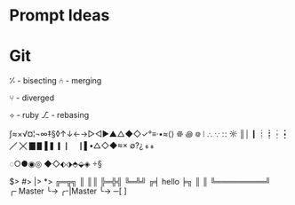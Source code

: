 # Prompt Ideas

# Git 

⁒ - bisecting
⑃ - merging

⑂ - diverged

⟡ - ruby
⎇ - rebasing


∫≈×√¤¦¬∞‡§◊↑↓←→▷◁▶▲△◆◇✓°≡·•≈⟨⟩
𐩕 ꩜ ᪤ ⦙ ∴ ∵ ∷ ☼ 
║│┃┊┋┆┇ ╱ ╳ ▊▋▌▍▎▏▕▐
•△◇◆≈× 
∅?¿
 

◌○●◉◎
◆◇⬖⬗⬘⬙◈
§

$>
#>
|>
*>
╔═╦╗
║ ║║
╠═╬╣
╚═╩╝
╔╡ hello ╞╗
║         ║
╚═════════╝
╭╴Master
╰->
╭-|Master
╰->
─[ ]
